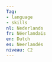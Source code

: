 ```yaml
---
Tag: 
- language
- skills
nl: Nederlands
fr: Néerlandais
en: Dutch
es: Neerlandés
niveau: C2
---
```

